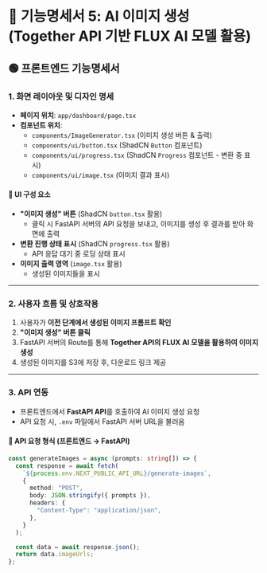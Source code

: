 # 📌 기능명세서 5: AI 이미지 생성 (Together API 기반 FLUX AI 모델 활용)

## 🟢 프론트엔드 기능명세서

### 1. 화면 레이아웃 및 디자인 명세

- **페이지 위치**: `app/dashboard/page.tsx`
- **컴포넌트 위치**:
  - `components/ImageGenerator.tsx` (이미지 생성 버튼 & 출력)
  - `components/ui/button.tsx` (ShadCN `Button` 컴포넌트)
  - `components/ui/progress.tsx` (ShadCN `Progress` 컴포넌트 - 변환 중 표시)
  - `components/ui/image.tsx` (이미지 결과 표시)

#### 📍 UI 구성 요소

- **"이미지 생성" 버튼** (ShadCN `button.tsx` 활용)
  - 클릭 시 FastAPI 서버의 API 요청을 보내고, 이미지를 생성 후 결과를 받아 화면에 출력
- **변환 진행 상태 표시** (ShadCN `progress.tsx` 활용)
  - API 응답 대기 중 로딩 상태 표시
- **이미지 출력 영역** (`image.tsx` 활용)
  - 생성된 이미지들을 표시

---

### 2. 사용자 흐름 및 상호작용

1. 사용자가 **이전 단계에서 생성된 이미지 프롬프트 확인**
2. **"이미지 생성" 버튼 클릭**
3. FastAPI 서버의 Route를 통해 **Together API의 FLUX AI 모델을 활용하여 이미지 생성**
4. 생성된 이미지를 S3에 저장 후, 다운로드 링크 제공

---

### 3. API 연동

- 프론트엔드에서 **FastAPI API**를 호출하여 AI 이미지 생성 요청
- API 요청 시, `.env` 파일에서 FastAPI 서버 URL을 불러옴

#### 📍 API 요청 형식 (프론트엔드 → FastAPI)

```ts
const generateImages = async (prompts: string[]) => {
  const response = await fetch(
    `${process.env.NEXT_PUBLIC_API_URL}/generate-images`,
    {
      method: "POST",
      body: JSON.stringify({ prompts }),
      headers: {
        "Content-Type": "application/json",
      },
    }
  );

  const data = await response.json();
  return data.imageUrls;
};
```
